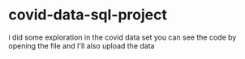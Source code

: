 # covid-data-sql-project
i did some exploration in the covid data set
you can see the code by opening the file 
and I'll also upload the data 
